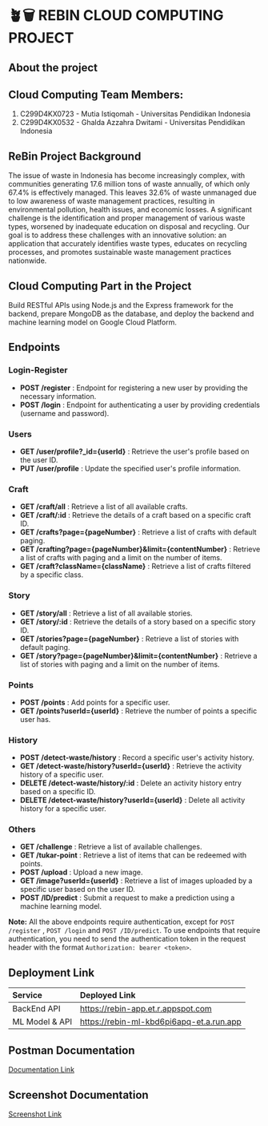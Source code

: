 # ️🪴🗑 REBIN CLOUD COMPUTING PROJECT

## About the project

## Cloud Computing Team Members:

1. C299D4KX0723 - Mutia Istiqomah - Universitas Pendidikan Indonesia
2. C299D4KX0532 - Ghalda Azzahra Dwitami - Universitas Pendidikan Indonesia

## ReBin Project Background
The issue of waste in Indonesia has become increasingly complex, with communities generating 17.6 million tons of waste annually, of which only 67.4% is effectively managed. This leaves 32.6% of waste unmanaged due to low awareness of waste management practices, resulting in environmental pollution, health issues, and economic losses. A significant challenge is the identification and proper management of various waste types, worsened by inadequate education on disposal and recycling. Our goal is to address these challenges with an innovative solution: an application that accurately identifies waste types, educates on recycling processes, and promotes sustainable waste management practices nationwide.

## Cloud Computing Part in the Project
Build RESTful APIs using Node.js and the Express framework for the backend, prepare MongoDB as the database, and deploy the backend and machine learning model on Google Cloud Platform.
 

## Endpoints
### Login-Register
- **POST /register** : Endpoint for registering a new user by providing the necessary information.
- **POST /login** : Endpoint for authenticating a user by providing credentials (username and password).
### Users
- **GET /user/profile?_id={userId}** : Retrieve the user's profile based on the user ID.
- **PUT /user/profile** : Update the specified user's profile information.
### Craft 
- **GET /craft/all** : Retrieve a list of all available crafts.
- **GET /craft/:id** : Retrieve the details of a craft based on a specific craft ID.
- **GET /crafts?page={pageNumber}** : Retrieve a list of crafts with default paging.
- **GET /crafting?page={pageNumber}&limit={contentNumber}** : Retrieve a list of crafts with paging and a limit on the number of items.
- **GET /craft?className={className}** : Retrieve a list of crafts filtered by a specific class.
### Story
- **GET /story/all** : Retrieve a list of all available stories.
- **GET /story/:id** : Retrieve the details of a story based on a specific story ID.
- **GET /stories?page={pageNumber}** : Retrieve a list of stories with default paging.
- **GET /story?page={pageNumber}&limit={contentNumber}** : Retrieve a list of stories with paging and a limit on the number of items.
### Points
- **POST /points** : Add points for a specific user.
- **GET /points?userId={userId}** : Retrieve the number of points a specific user has.
### History
- **POST /detect-waste/history** : Record a specific user's activity history.
- **GET /detect-waste/history?userId={userId}** : Retrieve the activity history of a specific user.
- **DELETE /detect-waste/history/:id** : Delete an activity history entry based on a specific ID.
- **DELETE /detect-waste/history?userId={userId}** : Delete all activity history for a specific user.
### Others
- **GET /challenge** : Retrieve a list of available challenges.
- **GET /tukar-point** : Retrieve a list of items that can be redeemed with points.
- **POST /upload** : Upload a new image.
- **GET /image?userId={userId}** : Retrieve a list of images uploaded by a specific user based on the user ID.
- **POST /ID/predict** : Submit a request to make a prediction using a machine learning model.

**Note:** All the above endpoints require authentication, except for `POST /register` , `POST /login` and `POST /ID/predict`. To use endpoints that require authentication, you need to send the authentication token in the request header with the format `Authorization: bearer <token>`.

## Deployment Link
| Service | Deployed Link |
| :-------- | :------- | 
| BackEnd API | https://rebin-app.et.r.appspot.com |
| ML Model & API | https://rebin-ml-kbd6pi6apq-et.a.run.app |

## Postman Documentation
[Documentation Link](https://documenter.getpostman.com/view/36410448/2sA3XTdf9J#7eeb3c7c-e4c3-4803-b424-5827d055769f)

## Screenshot Documentation
[Screenshot Link](https://drive.google.com/drive/folders/160oviCLd6Ap6pxz8k_ff79TVIIXd7PL6?usp=sharing)
